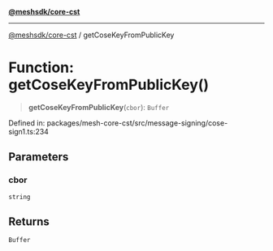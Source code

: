 [**@meshsdk/core-cst**](../README.md)

***

[@meshsdk/core-cst](../globals.md) / getCoseKeyFromPublicKey

# Function: getCoseKeyFromPublicKey()

> **getCoseKeyFromPublicKey**(`cbor`): `Buffer`

Defined in: packages/mesh-core-cst/src/message-signing/cose-sign1.ts:234

## Parameters

### cbor

`string`

## Returns

`Buffer`
